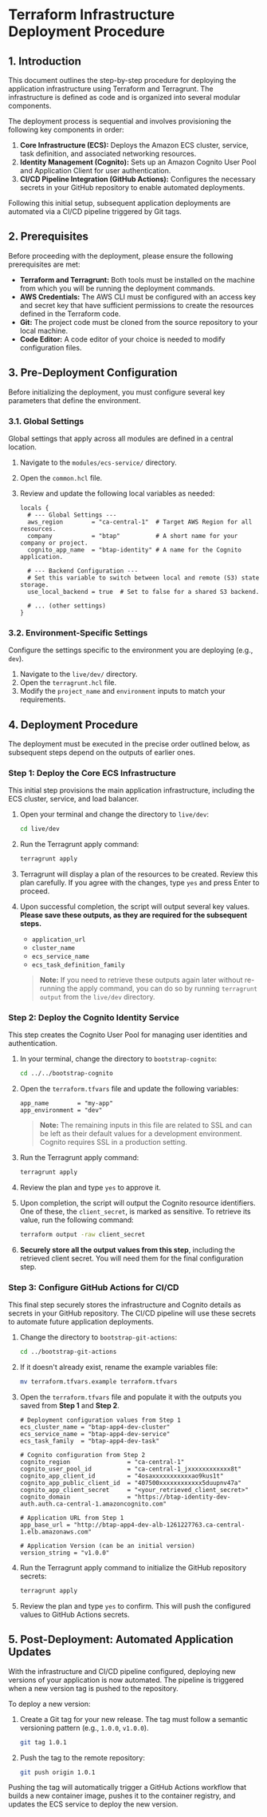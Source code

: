 # Terraform Infrastructure Deployment Procedure

## 1. Introduction

This document outlines the step-by-step procedure for deploying the application infrastructure using Terraform and Terragrunt. The infrastructure is defined as code and is organized into several modular components.

The deployment process is sequential and involves provisioning the following key components in order:

1.  **Core Infrastructure (ECS):** Deploys the Amazon ECS cluster, service, task definition, and associated networking resources.
2.  **Identity Management (Cognito):** Sets up an Amazon Cognito User Pool and Application Client for user authentication.
3.  **CI/CD Pipeline Integration (GitHub Actions):** Configures the necessary secrets in your GitHub repository to enable automated deployments.

Following this initial setup, subsequent application deployments are automated via a CI/CD pipeline triggered by Git tags.

## 2. Prerequisites

Before proceeding with the deployment, please ensure the following prerequisites are met:

*   **Terraform and Terragrunt:** Both tools must be installed on the machine from which you will be running the deployment commands.
*   **AWS Credentials:** The AWS CLI must be configured with an access key and secret key that have sufficient permissions to create the resources defined in the Terraform code.
*   **Git:** The project code must be cloned from the source repository to your local machine.
*   **Code Editor:** A code editor of your choice is needed to modify configuration files.

## 3. Pre-Deployment Configuration

Before initializing the deployment, you must configure several key parameters that define the environment.

### 3.1. Global Settings

Global settings that apply across all modules are defined in a central location.

1.  Navigate to the `modules/ecs-service/` directory.
2.  Open the `common.hcl` file.
3.  Review and update the following local variables as needed:

    ```hcl
    locals {
      # --- Global Settings ---
      aws_region        = "ca-central-1"  # Target AWS Region for all resources.
      company           = "btap"          # A short name for your company or project.
      cognito_app_name  = "btap-identity" # A name for the Cognito application.

      # --- Backend Configuration ---
      # Set this variable to switch between local and remote (S3) state storage.
      use_local_backend = true  # Set to false for a shared S3 backend.
      
      # ... (other settings)
    }
    ```

### 3.2. Environment-Specific Settings

Configure the settings specific to the environment you are deploying (e.g., `dev`).

1.  Navigate to the `live/dev/` directory.
2.  Open the `terragrunt.hcl` file.
3.  Modify the `project_name` and `environment` inputs to match your requirements.

## 4. Deployment Procedure

The deployment must be executed in the precise order outlined below, as subsequent steps depend on the outputs of earlier ones.

### Step 1: Deploy the Core ECS Infrastructure

This initial step provisions the main application infrastructure, including the ECS cluster, service, and load balancer.

1.  Open your terminal and change the directory to `live/dev`:
    ```bash
    cd live/dev
    ```
2.  Run the Terragrunt apply command:
    ```bash
    terragrunt apply
    ```
3.  Terragrunt will display a plan of the resources to be created. Review this plan carefully. If you agree with the changes, type `yes` and press Enter to proceed.

4.  Upon successful completion, the script will output several key values. **Please save these outputs, as they are required for the subsequent steps.**
    *   `application_url`
    *   `cluster_name`
    *   `ecs_service_name`
    *   `ecs_task_definition_family`

    > **Note:** If you need to retrieve these outputs again later without re-running the apply command, you can do so by running `terragrunt output` from the `live/dev` directory.

### Step 2: Deploy the Cognito Identity Service

This step creates the Cognito User Pool for managing user identities and authentication.

1.  In your terminal, change the directory to `bootstrap-cognito`:
    ```bash
    cd ../../bootstrap-cognito
    ```
2.  Open the `terraform.tfvars` file and update the following variables:
    ```hcl
    app_name        = "my-app"
    app_environment = "dev"
    ```
    > **Note:** The remaining inputs in this file are related to SSL and can be left as their default values for a development environment. Cognito requires SSL in a production setting.

3.  Run the Terragrunt apply command:
    ```bash
    terragrunt apply
    ```
4.  Review the plan and type `yes` to approve it.

5.  Upon completion, the script will output the Cognito resource identifiers. One of these, the `client_secret`, is marked as sensitive. To retrieve its value, run the following command:
    ```bash
    terraform output -raw client_secret
    ```
6.  **Securely store all the output values from this step**, including the retrieved client secret. You will need them for the final configuration step.

### Step 3: Configure GitHub Actions for CI/CD

This final step securely stores the infrastructure and Cognito details as secrets in your GitHub repository. The CI/CD pipeline will use these secrets to automate future application deployments.

1.  Change the directory to `bootstrap-git-actions`:
    ```bash
    cd ../bootstrap-git-actions
    ```
2.  If it doesn't already exist, rename the example variables file:
    ```bash
    mv terraform.tfvars.example terraform.tfvars
    ```
3.  Open the `terraform.tfvars` file and populate it with the outputs you saved from **Step 1** and **Step 2**.

    ```hcl
    # Deployment configuration values from Step 1
    ecs_cluster_name = "btap-app4-dev-cluster"
    ecs_service_name = "btap-app4-dev-service"
    ecs_task_family  = "btap-app4-dev-task"

    # Cognito configuration from Step 2
    cognito_region                = "ca-central-1"
    cognito_user_pool_id          = "ca-central-1_jxxxxxxxxxxxx8t"
    cognito_app_client_id         = "4osaxxxxxxxxxxxao9kus1t"
    cognito_app_public_client_id  = "407500xxxxxxxxxxxx5duupnv47a"
    cognito_app_client_secret     = "<your_retrieved_client_secret>"
    cognito_domain                = "https://btap-identity-dev-auth.auth.ca-central-1.amazoncognito.com"
    
    # Application URL from Step 1
    app_base_url = "http://btap-app4-dev-alb-1261227763.ca-central-1.elb.amazonaws.com"
    
    # Application Version (can be an initial version)
    version_string = "v1.0.0" 
    ```

4.  Run the Terragrunt apply command to initialize the GitHub repository secrets:
    ```bash
    terragrunt apply
    ```
5.  Review the plan and type `yes` to confirm. This will push the configured values to GitHub Actions secrets.

## 5. Post-Deployment: Automated Application Updates

With the infrastructure and CI/CD pipeline configured, deploying new versions of your application is now automated. The pipeline is triggered when a new version tag is pushed to the repository.

To deploy a new version:

1.  Create a Git tag for your new release. The tag must follow a semantic versioning pattern (e.g., `1.0.0`, `v1.0.0`).
    ```bash
    git tag 1.0.1
    ```
2.  Push the tag to the remote repository:
    ```bash
    git push origin 1.0.1
    ```

Pushing the tag will automatically trigger a GitHub Actions workflow that builds a new container image, pushes it to the container registry, and updates the ECS service to deploy the new version.
